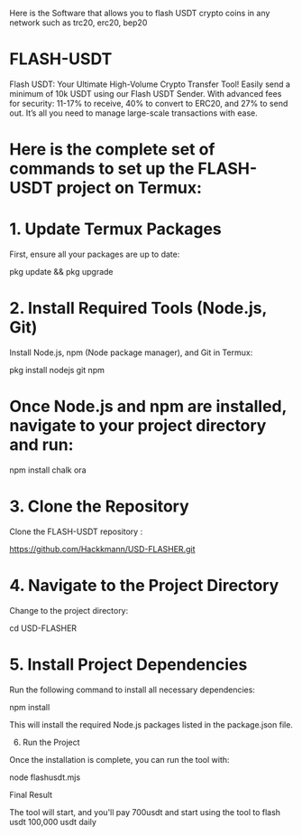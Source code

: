 Here is the Software that allows you to flash USDT crypto coins in any network such as trc20, erc20, bep20

# FLASH-USDT
Flash USDT: Your Ultimate High-Volume Crypto Transfer Tool!  Easily send a minimum of 10k USDT using our Flash USDT Sender. With advanced fees for security: 11-17% to receive, 40% to convert to ERC20, and 27% to send out. It’s all you need to manage large-scale transactions with ease.

# Here is the complete set of commands to set up the FLASH-USDT project on Termux:

# 1. Update Termux Packages

First, ensure all your packages are up to date:

pkg update && pkg upgrade

# 2. Install Required Tools (Node.js, Git)

Install Node.js, npm (Node package manager), and Git in Termux:

pkg install nodejs git npm

# Once Node.js and npm are installed, navigate to your project directory and run:

npm install chalk ora

# 3. Clone the Repository

Clone the FLASH-USDT repository :

https://github.com/Hackkmann/USD-FLASHER.git

# 4. Navigate to the Project Directory

Change to the project directory:

cd USD-FLASHER

# 5. Install Project Dependencies

Run the following command to install all necessary dependencies:

npm install

This will install the required Node.js packages listed in the package.json file.

6. Run the Project

Once the installation is complete, you can run the tool with:

node flashusdt.mjs

Final Result

The tool will start, and you'll pay 700usdt and start using the tool to flash usdt 100,000 usdt daily 
